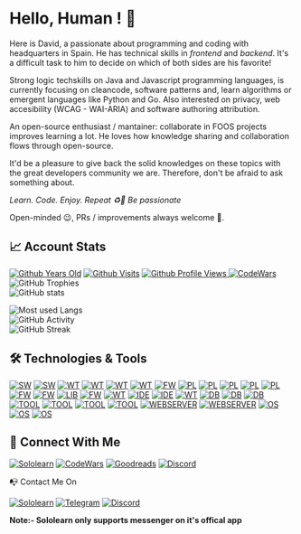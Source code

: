 <!--
### Hi there :wave:

**davorpa/davorpa** is a ✨ _special_ ✨ repository because its `README.md` (this file) appears on your GitHub profile.

Here are some ideas to get you started:

- 🔭 I’m currently working on ...
- 🌱 I’m currently learning ...
- 👯 I’m looking to collaborate on ...
- 🤔 I’m looking for help with ...
- 💬 Ask me about ...
- 📫 How to reach me: ...
- 😄 Pronouns: ...
- ⚡ Fun fact: ...
-->


# Hello, Human ! :wave:

Here is David, a passionate about programming and coding with headquarters in Spain. He has technical skills in _frontend_ and _backend_. It's a difficult task to him to decide on which of both sides are his favorite!

Strong logic techskills on Java and Javascript programming languages, is currently focusing on cleancode, software patterns and, learn algorithms or emergent languages like Python and Go. Also interested on privacy, web accesibility (WCAG - WAI-ARIA) and software authoring attribution.

An open-source enthusiast / mantainer: collaborate in FOOS projects improves learning a lot. He loves how knowledge sharing and collaboration flows through open-source.

It'd be a pleasure to give back the solid knowledges on these topics with the great developers community we are. Therefore, don't be afraid to ask something about.

*Learn. Code. Enjoy. Repeat :recycle::rocket: Be passionate*

Open-minded :wink:, PRs / improvements always welcome :hugs:.

## :chart_with_upwards_trend: Account Stats

[![Github Years Old](https://badges.pufler.dev/years/davorpa?style=flat-square&logo=github&logoWidth=20&logoColor=white&labelColor=555555&color=blue&label=Years%20Old%20%20.&cacheSeconds=3600)](https://github.com/davorpa)
[![Github Visits](https://badges.pufler.dev/visits/davorpa/davorpa?style=flat-square&logo=github&logoWidth=20&logoColor=white&labelColor=555555&color=blue&label=Visitors%20%20%20%20.&cacheSeconds=30)](https://github.com/davorpa)
[![Github Profile Views](https://komarev.com/ghpvc/?username=davorpa&label=Profile%20views&color=blue&style=flat-square) ](https://github.com/davorpa)
[![CodeWars](https://www.codewars.com/users/davorpa/badges/micro)](https://www.codewars.com/users/davorpa)
<br />
![GitHub Trophies](https://github-profile-trophy.vercel.app/?username=davorpa&theme=dracula&column=4&margin-w=15&margin-h=10&no-bg=false&no-frame=false)
<br />
![GitHub stats](https://github-readme-stats.vercel.app/api?username=davorpa&theme=dracula&count_private=true&include_all_commits=true&card_width=446&show_icons=true&icon_color=2ca5e0&hide_border=false&border_color=2ca5e0&disable_animations=false&locale=en)
<br />
<!--
![Wakatime Stats](https://github-readme-stats.vercel.app/api/wakatime?username=davorpa&theme=dracula&layout=compact&range=last_30_days&card_width=446&icon_color=2ca5e0&hide_border=false&border_color=2ca5e0&disable_animations=false&locale=en)
<br />
-->
![Most used Langs](https://github-readme-stats.vercel.app/api/top-langs/?username=davorpa&theme=dracula&layout=compact&count_private=true&langs_count=10&card_width=446&icon_color=2ca5e0&hide_border=false&border_color=2ca5e0&disable_animations=false&locale=en)
<br />
![GitHub Activity](https://activity-graph.herokuapp.com/graph?username=davorpa&theme=dracula&area=true&hide_border=false&bg_color=282a36&color=ff6e96&point=2ca5e0&locale=en)
<br />
![GitHub Streak](https://github-readme-streak-stats.herokuapp.com?user=davorpa&theme=dracula&hide_border=false&=dracula&fire=2ca5e0&border=2ca5e0&sideLabels=2ca5e0&locale=en)
<br />

<!--
## :star: Best Repositories
[![Shell Utils](https://github-readme-stats.vercel.app/api/pin/?username=davorpa&repo=shell-utils&theme=dracula&show_owner=true&card_width=446&show_icons=true&icon_color=2ca5e0&hide_border=false&border_color=2ca5e0&disable_animations=false&locale=en)](https://github.com/davorpa/shell-utils)
[![Android Scissors Game](https://github-readme-stats.vercel.app/api/pin/?username=davorpa&repo=gpul-labs-android-scissors-game&theme=dracula&show_owner=true&card_width=446&show_icons=true&icon_color=2ca5e0&hide_border=false&border_color=2ca5e0&disable_animations=false&locale=en)](https://github.com/davorpa/gpul-labs-android-scissors-game)
-->

## :hammer_and_wrench: Technologies & Tools

[![SW](https://img.shields.io/badge/Software-Gimp-blue?style=for-the-badge&logo=gimp&logoWidth=20&logoColor=white&labelColor=555555)](https://www.gimp.org)
[![SW](https://img.shields.io/badge/Software-Inkskape-blue?style=for-the-badge&logo=inkscape&logoWidth=20&logoColor=white&labelColor=555555)](https://inkscape.org)
[![WT](https://img.shields.io/badge/Web%20Technology-HTML5-blue?style=for-the-badge&logo=html5&logoWidth=20&logoColor=white&labelColor=555555)](https://developer.mozilla.org/docs/Web/HTML)
[![WT](https://img.shields.io/badge/Web%20Technology-CSS3-blue?style=for-the-badge&logo=css3&logoWidth=20&logoColor=white&labelColor=555555)](https://developer.mozilla.org/docs/Web/CSS)
[![WT](https://img.shields.io/badge/Web%20Technology-JavaScript-blue?style=for-the-badge&logo=javascript&logoWidth=20&logoColor=white&labelColor=555555)](https://developer.mozilla.org/docs/Web/JavaScript)
[![WT](https://img.shields.io/badge/Web%20Technology-jQuery-blue?style=for-the-badge&logo=jQuery&logoWidth=20&logoColor=white&labelColor=555555)](https://jquery.com)
[![FW](https://img.shields.io/badge/CSS%20Framework-Bootstrap-blue?style=for-the-badge&logo=bootstrap&logoWidth=20&logoColor=white&labelColor=555555)](https://getbootstrap.com/docs/3.3)
[![PL](https://img.shields.io/badge/Programming%20Language-Java-blue?style=for-the-badge&logo=java&logoWidth=20&logoColor=white&labelColor=555555)](https://www.java.com)
[![PL](https://img.shields.io/badge/Programming%20Language-JavaScript-blue?style=for-the-badge&logo=javascript&logoWidth=20&logoColor=white&labelColor=555555)](https://developer.mozilla.org/docs/Web/JavaScript)
[![PL](https://img.shields.io/badge/Programming%20Language-Node.JS-blue?style=for-the-badge&logo=nodedotjs&logoWidth=20&logoColor=white&labelColor=555555)](https://nodejs.org)
[![PL](https://img.shields.io/badge/Programming%20Language-Python%203.x-blue?style=for-the-badge&logo=python&logoWidth=20&logoColor=white&labelColor=555555)](https://www.python.org)
[![PL](https://img.shields.io/badge/Programming%20Language-Go-blue?style=for-the-badge&logo=go&logoWidth=20&logoColor=white&labelColor=555555)](https://golang.org)
[![FW](https://img.shields.io/badge/JAVA%20Framework-Spring-blue?style=for-the-badge&logo=spring&logoWidth=20&logoColor=white&labelColor=555555)](https://spring.io)
[![FW](https://img.shields.io/badge/JAVA%20Framework-Structs%20MVC-blue?style=for-the-badge&logo=apache&logoWidth=20&logoColor=white&labelColor=555555)](https://struts.apache.org)
[![LIB](https://img.shields.io/badge/JAVA%20ORM%20Library-Hibernate-blue?style=for-the-badge&logo=hibernate&logoWidth=20&logoColor=white&labelColor=555555)](https://hibernate.org)
[![FW](https://img.shields.io/badge/NodeJS%20Framework-Express-blue?style=for-the-badge&logo=nodedotjs&logoWidth=20&logoColor=white&labelColor=555555)](https://expressjs.com)
[![WT](https://img.shields.io/badge/Web%20Technology-JWT%20JSON%20Web%20Tokens-blue?style=for-the-badge&logo=jsonwebtokens&logoWidth=20&logoColor=white&labelColor=555555)](https://jwt.io)
[![IDE](https://img.shields.io/badge/IDE-Visual%20Studio%20Code-blue?style=for-the-badge&logo=visual-studio-code&logoWidth=20&logoColor=white&labelColor=555555)](https://code.visualstudio.com)
[![IDE](https://img.shields.io/badge/IDE-Eclipse-blue?style=for-the-badge&logo=eclipse-ide&logoWidth=20&logoColor=white&labelColor=555555)](https://www.eclipse.org)
[![WT](https://img.shields.io/badge/Web%20Technology-Markdown-blue?style=for-the-badge&logo=markdown&logoWidth=20&logoColor=white&labelColor=555555)](https://wikipedia.org/wiki/Markdown)
[![DB](https://img.shields.io/badge/Database-PostgreSql-blue?style=for-the-badge&logo=postgresql&logoWidth=20&logoColor=white&labelColor=555555)](https://www.postgresql.org)
[![DB](https://img.shields.io/badge/Database-MySQL-blue?style=for-the-badge&logo=mySql&logoWidth=20&logoColor=white&labelColor=555555)](https://www.mysql.com)
[![DB](https://img.shields.io/badge/Database-IBM%20DB2-blue?style=for-the-badge&logo=ibm&logoWidth=20&logoColor=white&labelColor=555555)](https://www.ibm.com/products/db2-database)
[![TOOL](https://img.shields.io/badge/Tools%20--%20Management-Apache%20Maven-blue?style=for-the-badge&logo=apachemaven&logoWidth=20&logoColor=white&labelColor=555555)](https://maven.apache.org)
[![TOOL](https://img.shields.io/badge/Tools%20--%20Management-Apache%20Ant-blue?style=for-the-badge&logo=apacheant&logoWidth=20&logoColor=white&labelColor=555555)](https://ant.apache.org)
[![TOOL](https://img.shields.io/badge/Tools%20--%20Version%20Control-Git%20SCM-blue?style=for-the-badge&logo=git&logoWidth=20&logoColor=white&labelColor=555555)](https://git-scm.com)
[![TOOL](https://img.shields.io/badge/Tools%20--%20Version%20Control-SVN%20Subversion-blue?style=for-the-badge&logo=subversion&logoWidth=20&logoColor=white&labelColor=555555)](https://subversion.apache.org)
[![WEBSERVER](https://img.shields.io/badge/Web%20Server-Apache%20Tomcat-blue?style=for-the-badge&logo=apachetomcat&logoWidth=20&logoColor=white&labelColor=555555)](http://tomcat.apache.org)
[![WEBSERVER](https://img.shields.io/badge/Web%20Server-Eclipse%20Jetty-blue?style=for-the-badge&logo=eclipsejetty&logoWidth=20&logoColor=white&labelColor=555555)](https://www.eclipse.org/jetty)
[![OS](https://img.shields.io/badge/OS-Windows%2010-blue?style=for-the-badge&logo=windows&logoWidth=20&logoColor=white&labelColor=555555)](https://www.microsoft.com/windows)
[![OS](https://img.shields.io/badge/OS-Linux-blue?style=for-the-badge&logo=linux&logoWidth=20&logoColor=white&labelColor=555555)](https://www.linux.org)
[![OS](https://img.shields.io/badge/OS-Ubuntu%20Desktop-blue?style=for-the-badge&logo=ubuntu&logoWidth=20&logoColor=white&labelColor=555555)](https://ubuntu.com)

## :postbox: Connect With Me

[![Sololearn](https://img.shields.io/badge/Sololearn-139ef1?style=for-the-badge&logo=sololearn&logoWidth=20&logoColor=ffc881&labelColor=028de0)](https://www.sololearn.com/profile/20275480)
[![CodeWars](https://img.shields.io/badge/Codewars-303133?style=for-the-badge&logo=codewars&logoWidth=20&logoColor=c70039&labelColor=192022)](www.codewars.com/r/sN6LTQ)
[![Goodreads](https://img.shields.io/badge/Goodreads-e9e5cd?style=for-the-badge&logo=goodreads&logoWidth=20&logoColor=553b08&labelColor=d8d4bc)](http://www.goodreads.com/davorpa)
[![Discord](https://img.shields.io/badge/Discord-6665d2?style=for-the-badge&logo=discord&logoWidth=20&logoColor=white&labelColor=5554c1)](http://discordapp.com/users/863159490186969089)

:mailbox_with_no_mail: Contact Me On

[![Sololearn](https://img.shields.io/badge/-Sololearn-139ef1?style=for-the-badge&logo=sololearn&logoWidth=20&logoColor=ffc881&labelColor=028de0)](https://www.sololearn.com/profile/20275480)
[![Telegram](https://img.shields.io/badge/-Telegram-2ca5e0?style=for-the-badge&logo=telegram&logoWidth=20&logoColor=white&labelColor=1b94c9)](https://t.me/davorpatech)
[![Discord](https://img.shields.io/badge/-Discord-6665d2?style=for-the-badge&logo=discord&logoWidth=20&logoColor=white&labelColor=5554c1)](http://discordapp.com/users/863159490186969089)

**Note:- Sololearn only supports messenger on it's offical app**
